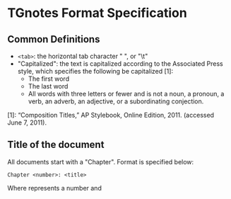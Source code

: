 # TGnotes Format Specification

## Common Definitions

- `<tab>`: the horizontal tab character "	", or "\t"
- "Capitalized": the text is capitalized according to the Associated Press
  style, which specifies the following be capitalized [1]:
  - The first word
  - The last word
  - All words with three letters or fewer and is not a noun, a pronoun, a
    verb, an adverb, an adjective, or a subordinating conjection.

[1]: “Composition Titles,” AP Stylebook, Online Edition, 2011. (accessed June
     7, 2011).

## Title of the document

All documents start with a "Chapter". Format is specified below:

    Chapter <number>: <title>

Where <number> represents a number and <title> represents a string
representing the title.

## Section Headings

Section headings are classified as headings within a chapter. The format for
a Section heading is below:

    <Roman numeral>.<tab><heading>

- `<Roman numeral>`: a Roman numeral representing the <word I'm looking for> of the
section, up to "MMMMCMXCIX", or 4999.
- `<heading>`: the heading of the Section, properly Capitalized

## Subsection Headings

Subsection headings are used for parts within a Section. The format for a
Subsection heading is below:

    <tab><English letter numeral>.<tab><heading>

- `<English letter numeral>`: a numeral composed of English alphabet,
  representing the <word I'm looking for> of the Subsection. For example,
  `<tab>A.<tab>` represents the first Subsection of the Section,
  `<tab>Z.<tab>` the twenty-sixth, and `<tab>DC.<tab> the 107th. No upper
  limit is defined in this version of the specification.
- `<heading>`: the heading of the Subsection, properly Capitalized

## Paragraphs

Paragraphs have the same format as Markdown, with one exception: it must be
indented to the level of the heading **directly** under which the Paragraph
lies, plus 1, for readability. See the following table for the exact
indentation level to be used:

Heading    | Level of indentation
-----------| --------------------
Title      | 1
Section    | 1
Subsection | 2

## Code blocks

Both the GitHub-flavored Markdown and standard Markdown syntaxes shall be
valid, but depend on the Markdown interpreter used, with one exception:
It shall be indented to the same level as a Paragraph would be, with <tab>
character(s), and no <tab> characters shall be allowed inside the code block.

## Other elements

All other elements follow the Markdown standard, including but not limit to:

- Table format (Markdown implementation-defined)
- Inline style, such as **strong**, *emphasized*, __underlined__, or
  `preformatted` text.

